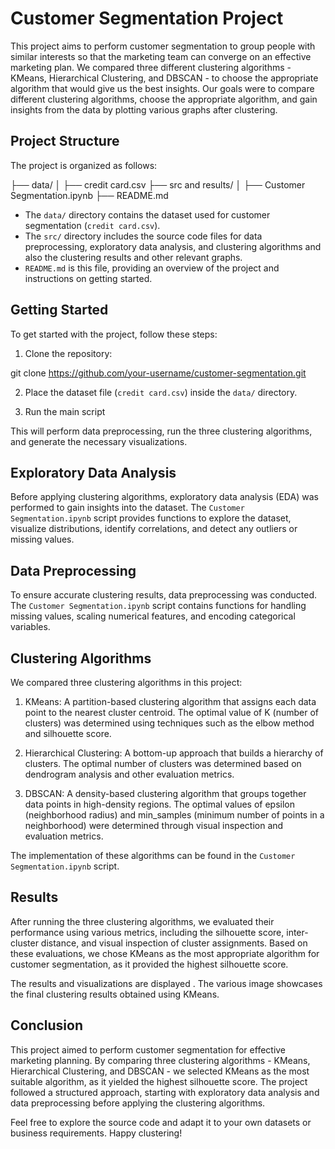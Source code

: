 # Customer Segmentation Project

This project aims to perform customer segmentation to group people with similar interests so that the marketing team can converge on an effective marketing plan. We compared three different clustering algorithms - KMeans, Hierarchical Clustering, and DBSCAN - to choose the appropriate algorithm that would give us the best insights. Our goals were to compare different clustering algorithms, choose the appropriate algorithm, and gain insights from the data by plotting various graphs after clustering.

## Project Structure

The project is organized as follows:

├── data/
│ ├── credit card.csv
├── src and results/
│ ├── Customer Segmentation.ipynb
├── README.md


- The `data/` directory contains the dataset used for customer segmentation (`credit card.csv`).
- The `src/` directory includes the source code files for data preprocessing, exploratory data analysis, and clustering algorithms and also the clustering results and other relevant graphs.
- `README.md` is this file, providing an overview of the project and instructions on getting started.

## Getting Started

To get started with the project, follow these steps:

1. Clone the repository:

git clone https://github.com/your-username/customer-segmentation.git


2. Place the dataset file (`credit card.csv`) inside the `data/` directory.

3. Run the main script


This will perform data preprocessing, run the three clustering algorithms, and generate the necessary visualizations.

## Exploratory Data Analysis

Before applying clustering algorithms, exploratory data analysis (EDA) was performed to gain insights into the dataset. The `Customer Segmentation.ipynb` script provides functions to explore the dataset, visualize distributions, identify correlations, and detect any outliers or missing values.

## Data Preprocessing

To ensure accurate clustering results, data preprocessing was conducted. The `Customer Segmentation.ipynb` script contains functions for handling missing values, scaling numerical features, and encoding categorical variables.

## Clustering Algorithms

We compared three clustering algorithms in this project:

1. KMeans: A partition-based clustering algorithm that assigns each data point to the nearest cluster centroid. The optimal value of K (number of clusters) was determined using techniques such as the elbow method and silhouette score.

2. Hierarchical Clustering: A bottom-up approach that builds a hierarchy of clusters. The optimal number of clusters was determined based on dendrogram analysis and other evaluation metrics.

3. DBSCAN: A density-based clustering algorithm that groups together data points in high-density regions. The optimal values of epsilon (neighborhood radius) and min_samples (minimum number of points in a neighborhood) were determined through visual inspection and evaluation metrics.

The implementation of these algorithms can be found in the `Customer Segmentation.ipynb` script.

## Results

After running the three clustering algorithms, we evaluated their performance using various metrics, including the silhouette score, inter-cluster distance, and visual inspection of cluster assignments. Based on these evaluations, we chose KMeans as the most appropriate algorithm for customer segmentation, as it provided the highest silhouette score.

The results and visualizations are displayed . The various image showcases the final clustering results obtained using KMeans.

## Conclusion

This project aimed to perform customer segmentation for effective marketing planning. By comparing three clustering algorithms - KMeans, Hierarchical Clustering, and DBSCAN - we selected KMeans as the most suitable algorithm, as it yielded the highest silhouette score. The project followed a structured approach, starting with exploratory data analysis and data preprocessing before applying the clustering algorithms.

Feel free to explore the source code and adapt it to your own datasets or business requirements. Happy clustering!



